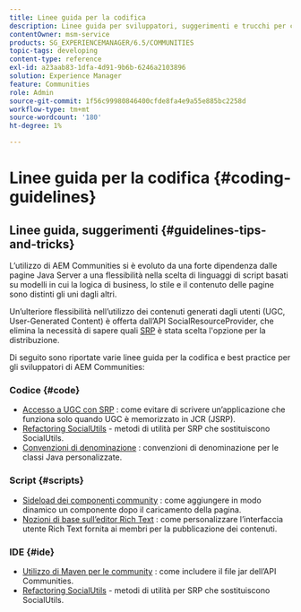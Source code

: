 ```yaml
---
title: Linee guida per la codifica
description: Linee guida per sviluppatori, suggerimenti e trucchi per community
contentOwner: msm-service
products: SG_EXPERIENCEMANAGER/6.5/COMMUNITIES
topic-tags: developing
content-type: reference
exl-id: a23aab83-1dfa-4d91-9b6b-6246a2103896
solution: Experience Manager
feature: Communities
role: Admin
source-git-commit: 1f56c99980846400cfde8fa4e9a55e885bc2258d
workflow-type: tm+mt
source-wordcount: '180'
ht-degree: 1%

---
```


# Linee guida per la codifica {#coding-guidelines}

## Linee guida, suggerimenti {#guidelines-tips-and-tricks}

L’utilizzo di AEM Communities si è evoluto da una forte dipendenza dalle pagine Java Server a una flessibilità nella scelta di linguaggi di script basati su modelli in cui la logica di business, lo stile e il contenuto delle pagine sono distinti gli uni dagli altri.

Un’ulteriore flessibilità nell’utilizzo dei contenuti generati dagli utenti (UGC, User-Generated Content) è offerta dall’API SocialResourceProvider, che elimina la necessità di sapere quali [SRP](srp.md) è stata scelta l&#39;opzione per la distribuzione.

Di seguito sono riportate varie linee guida per la codifica e best practice per gli sviluppatori di AEM Communities:

### Codice {#code}

* [Accesso a UGC con SRP](accessing-ugc-with-srp.md) : come evitare di scrivere un’applicazione che funziona solo quando UGC è memorizzato in JCR (JSRP).
* [Refactoring SocialUtils](socialutils.md) - metodi di utilità per SRP che sostituiscono SocialUtils.
* [Convenzioni di denominazione](naming-conventions.md) : convenzioni di denominazione per le classi Java personalizzate.

### Script {#scripts}

* [Sideload dei componenti community](sideloading.md) : come aggiungere in modo dinamico un componente dopo il caricamento della pagina.
* [Nozioni di base sull’editor Rich Text](rte.md) : come personalizzare l’interfaccia utente Rich Text fornita ai membri per la pubblicazione dei contenuti.

### IDE {#ide}

* [Utilizzo di Maven per le community](maven.md) : come includere il file jar dell’API Communities.
* [Refactoring SocialUtils](socialutils.md) - metodi di utilità per SRP che sostituiscono SocialUtils.
